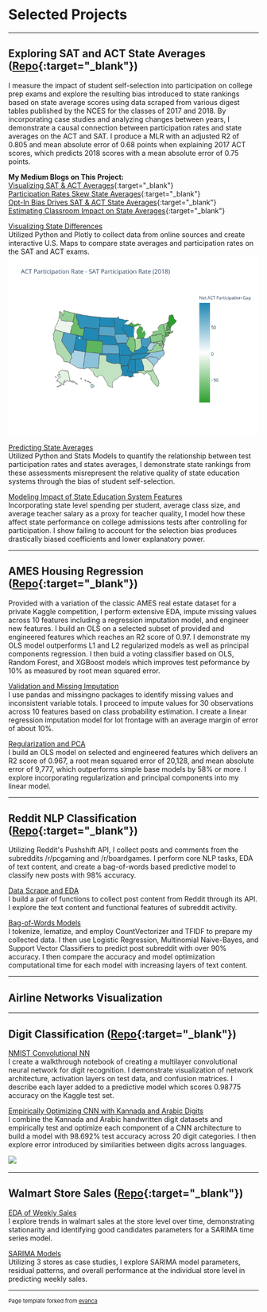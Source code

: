 # Selected Projects

---

## Exploring SAT and ACT State Averages ([Repo](https://github.com/JamesDargan/ACT-SAT){:target="\_blank"})

I measure the impact of student self-selection into participation on college prep exams and explore the resulting bias introduced to state rankings based on state average scores using data scraped from various digest tables published by the NCES for the classes of 2017 and 2018. By incorporating case studies and analyzing changes between years, I demonstrate a causal connection between participation rates and state averages on the ACT and SAT. I produce a MLR with an adjusted R2 of 0.805 and mean absolute error of 0.68 points when explaining 2017 ACT scores, which predicts 2018 scores with a mean absolute error of 0.75 points.
<br>

**My Medium Blogs on This Project:**<br>
[Visualizing SAT & ACT Averages](https://medium.com/@james.dargan/visualizing-sat-act-averages-2a4759f9684){:target="\_blank"}<br>
[Participation Rates Skew State Averages](https://medium.com/@james.dargan/participation-skews-state-averages-f68969371a01){:target="\_blank"}<br>
[Opt-In Bias Drives SAT & ACT State Averages](https://medium.com/@james.dargan/self-selection-drives-state-averages-8e5b53be0c17){:target="\_blank"}<br>
[Estimating Classroom Impact on State Averages](https://medium.com/@james.dargan/estimating-classroom-impact-on-sat-act-state-averages-b91891cae252){:target="\_blank"}<br>


[Visualizing State Differences ](pages/ACT-SAT/01_visualization.md) <br>
Utilized Python and Plotly to collect data from online sources and create interactive U.S. Maps to compare state averages and participation rates on the SAT and ACT exams.
<img src="images/part_and_score_by_state.png?raw=true"/>


[Predicting State Averages](pages/ACT-SAT/02_participation.md)<br>
Utilized Python and Stats Models to quantify the relationship between test participation rates and states averages, I demonstrate state rankings from these assessments misrepresent the relative quality of state education systems through the bias of student self-selection.


[Modeling Impact of State Education System Features](pages/ACT-SAT/03_state_char) <br>
Incorporating state level spending per student, average class size, and average teacher salary as a proxy for teacher quality, I model how these affect state performance on college admissions tests after controlling for participation. I show failing to account for the selection bias produces drastically biased coefficients and lower explanatory power.


---

## AMES Housing Regression ([Repo](https://github.com/JamesDargan/AMES){:target="\_blank"})

Provided with a variation of the classic AMES real estate dataset for a private Kaggle competition, I perform extensive EDA, impute missing values across 10 features including a regression imputation model, and engineer new features. I build an OLS on a selected subset of provided and engineered features which reaches an R2 score of 0.97. I demonstrate my OLS model outperforms L1 and L2 regularized models as well as principal components regression. I then buid a voting classifier based on OLS, Random Forest, and XGBoost models which improves test peformance by 10% as measured by root mean squared error.

[Validation and Missing Imputation](pages/AMES/01_cleaning.md) <br>
I use pandas and missingno packages to identify missing values and inconsistent variable totals. I proceed to  impute values for 30 observations across 10 features based on class probability estimation. I create a linear regression imputation model for lot frontage with an average margin of error of about 10%.


[Regularization and PCA](pages/AMES/03_linear_models.md) <br>
I build an OLS model on selected and engineered features which delivers an R2 score of 0.967, a root mean squared error of 20,128, and mean absolute error of 9,777, which outperforms simple base models by 58% or more. I explore incorporating regularization and principal components into my linear model.

---

## Reddit NLP Classification ([Repo](https://github.com/JamesDargan/Reddit_Classification){:target="\_blank"})

Utilizing Reddit's Pushshift API, I collect posts and comments from the subreddits /r/pcgaming and /r/boardgames. I perform core NLP tasks, EDA of text content, and create a bag-of-words based predictive model to classify new posts with 98% accuracy.

[Data Scrape and EDA](pages/Reddit/01_data_pred_eda.md)<br>
I build a pair of functions to collect post content from Reddit through its API. I explore the text content and functional features of subreddit activity.


[Bag-of-Words Models](pages/Reddit/02_models_text_comp.md)<br>
I tokenize, lematize, and employ CountVectorizer and TFIDF to prepare my collected data. I then use Logistic Regression, Multinomial Naive-Bayes, and Support Vector Classifiers to predict post subreddit with over 90% accuracy. I then compare the accuracy and model optimization computational time for each model with increasing layers of text content.

---

## Airline Networks Visualization


---

## Digit Classification ([Repo](https://github.com/JamesDargan/MNIST){:target="\_blank"})

[NMIST Convolutional NN](pages/MNIST/01_walkthrough.md) <br>
I create a walkthrough notebook of creating a multilayer convolutional neural network for digit recognition. I demonstrate visualization of network architecture, activation layers on test data, and confusion matrices. I describe each layer added to a predictive model which scores 0.98775 accuracy on the Kaggle test set.

[Empirically Optimizing CNN with Kannada and Arabic Digits](pages/MNIST/02_combine_kannada_arabic.md) <br>
I combine the Kannada and Arabic handwritten digit datasets and empirically test and optimize each component of a CNN architecture to build a model with 98.692% test accuracy across 20 digit categories. I then explore error introduced by similarities between digits across languages.

<img src="compare_assets/Kannada_digits.png?raw=true"/>


---

## Walmart Store Sales ([Repo](https://github.com/JamesDargan/Kaggle_Walmart){:target="\_blank"})

[EDA of Weekly Sales](pages/Walmart/01_data_eda.md) <br>
I explore trends in walmart sales at the store level over time, demonstrating stationarity and identifying good candidates parameters for a SARIMA time series model.

[SARIMA Models]() <br>
Utilizing 3 stores as case studies, I explore SARIMA model parameters, residual patterns, and overall performance at the individual store level in predicting weekly sales.


---
<p style="font-size:11px">Page template forked from <a href="https://github.com/evanca/quick-portfolio">evanca</a></p>
<!-- Remove above link if you don't want to attribute -->
